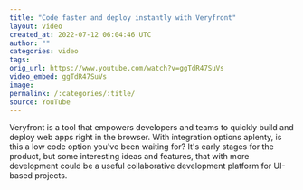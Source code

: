 ```yaml
---
title: "Code faster and deploy instantly with Veryfront"
layout: video
created_at: 2022-07-12 06:04:46 UTC
author: ""
categories: video
tags: 
orig_url: https://www.youtube.com/watch?v=ggTdR47SuVs
video_embed: ggTdR47SuVs
image:
permalink: /:categories/:title/
source: YouTube
---
```

Veryfront is a tool that empowers developers and teams to quickly build and deploy web apps right in the browser. With integration options aplenty, is this a low code option you've been waiting for? It's early stages for the product, but some interesting ideas and features, that with more development could be a useful collaborative development platform for UI-based projects.